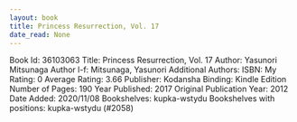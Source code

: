 ```yaml
---
layout: book
title: Princess Resurrection, Vol. 17
date_read: None
---
```


Book Id: 36103063
Title: Princess Resurrection, Vol. 17
Author: Yasunori Mitsunaga
Author l-f: Mitsunaga, Yasunori
Additional Authors: 
ISBN: 
My Rating: 0
Average Rating: 3.66
Publisher: Kodansha
Binding: Kindle Edition
Number of Pages: 190
Year Published: 2017
Original Publication Year: 2012
Date Added: 2020/11/08
Bookshelves: kupka-wstydu
Bookshelves with positions: kupka-wstydu (#2058)

